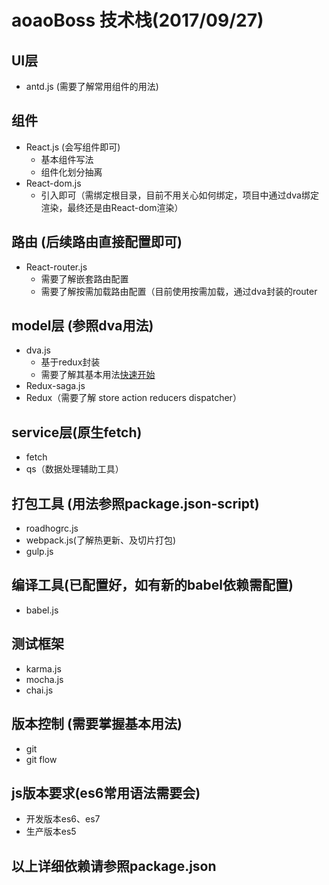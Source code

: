 # aoaoBoss 技术栈(2017/09/27)

## UI层

* antd.js (需要了解常用组件的用法)

## 组件

* React.js (会写组件即可)
  * 基本组件写法
  * 组件化划分抽离
* React-dom.js
  * 引入即可（需绑定根目录，目前不用关心如何绑定，项目中通过dva绑定渲染，最终还是由React-dom渲染）

## 路由 (后续路由直接配置即可)

* React-router.js
  * 需要了解嵌套路由配置
  * 需要了解按需加载路由配置（目前使用按需加载，通过dva封装的router

## model层 (参照dva用法)

* dva.js
  * 基于redux封装
  * 需要了解其基本用法[快速开始](https://github.com/sorrycc/blog/issues/18)
* Redux-saga.js
* Redux（需要了解 store action reducers dispatcher）

## service层(原生fetch)

* fetch
* qs（数据处理辅助工具）

## 打包工具 (用法参照package.json-script)

* roadhogrc.js
* webpack.js(了解热更新、及切片打包)
* gulp.js

## 编译工具(已配置好，如有新的babel依赖需配置)

* babel.js

## 测试框架

* karma.js
* mocha.js
* chai.js

## 版本控制 (需要掌握基本用法)

* git
* git flow

## js版本要求(es6常用语法需要会)

* 开发版本es6、es7
* 生产版本es5

## 以上详细依赖请参照package.json
